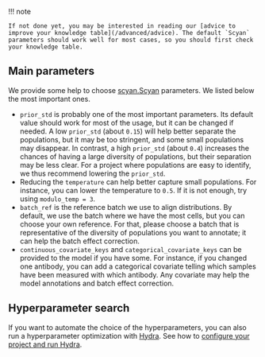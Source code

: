 !!! note

    If not done yet, you may be interested in reading our [advice to improve your knowledge table](/advanced/advice). The default `Scyan` parameters should work well for most cases, so you should first check your knowledge table.

## Main parameters

We provide some help to choose [scyan.Scyan](/api/model) parameters. We listed below the most important ones.

- `prior_std` is probably one of the most important parameters. Its default value should work for most of the usage, but it can be changed if needed. A low `prior_std` (about `0.15`) will help better separate the populations, but it may be too stringent, and some small populations may disappear. In contrast, a high `prior_std` (about `0.4`) increases the chances of having a large diversity of populations, but their separation may be less clear. For a project where populations are easy to identify, we thus recommend lowering the `prior_std`.
- Reducing the `temperature` can help better capture small populations. For instance, you can lower the temperature to `0.5`. If it is not enough, try using `modulo_temp = 3`.
- `batch_ref` is the reference batch we use to align distributions. By default, we use the batch where we have the most cells, but you can choose your own reference. For that, please choose a batch that is representative of the diversity of populations you want to annotate; it can help the batch effect correction.
- `continuous_covariate_keys` and `categorical_covariate_keys` can be provided to the model if you have some. For instance, if you changed one antibody, you can add a categorical covariate telling which samples have been measured with which antibody. Any covariate may help the model annotations and batch effect correction.

## Hyperparameter search

If you want to automate the choice of the hyperparameters, you can also run a hyperparameter optimization with [Hydra](https://hydra.cc/docs/intro/). See how to [configure your project and run Hydra](/advanced/hydra_wandb).
